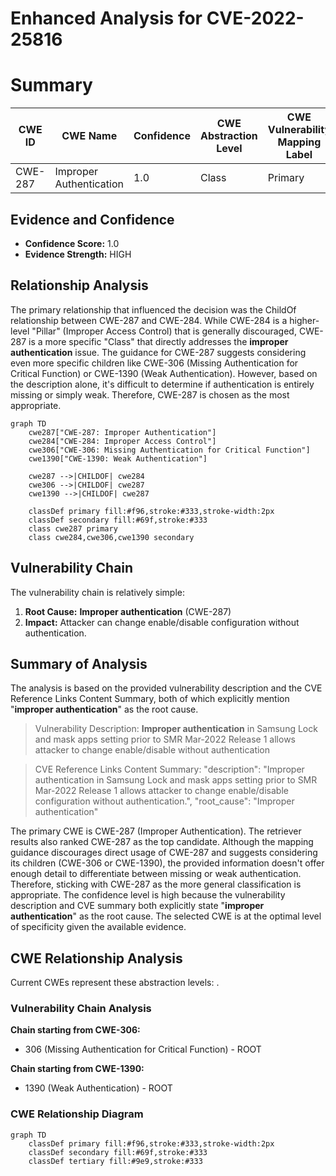 # Enhanced Analysis for CVE-2022-25816

# Summary
| CWE ID | CWE Name | Confidence | CWE Abstraction Level | CWE Vulnerability Mapping Label | CWE-Vulnerability Mapping Notes |
|---|---|---|---|---|---|
| CWE-287 | Improper Authentication | 1.0 | Class | Primary | Discouraged |

## Evidence and Confidence

*   **Confidence Score:** 1.0
*   **Evidence Strength:** HIGH

## Relationship Analysis
The primary relationship that influenced the decision was the ChildOf relationship between CWE-287 and CWE-284. While CWE-284 is a higher-level "Pillar" (Improper Access Control) that is generally discouraged, CWE-287 is a more specific "Class" that directly addresses the **improper authentication** issue. The guidance for CWE-287 suggests considering even more specific children like CWE-306 (Missing Authentication for Critical Function) or CWE-1390 (Weak Authentication). However, based on the description alone, it's difficult to determine if authentication is entirely missing or simply weak. Therefore, CWE-287 is chosen as the most appropriate.

```mermaid
graph TD
    cwe287["CWE-287: Improper Authentication"]
    cwe284["CWE-284: Improper Access Control"]
    cwe306["CWE-306: Missing Authentication for Critical Function"]
    cwe1390["CWE-1390: Weak Authentication"]

    cwe287 -->|CHILDOF| cwe284
    cwe306 -->|CHILDOF| cwe287
    cwe1390 -->|CHILDOF| cwe287

    classDef primary fill:#f96,stroke:#333,stroke-width:2px
    classDef secondary fill:#69f,stroke:#333
    class cwe287 primary
    class cwe284,cwe306,cwe1390 secondary
```

## Vulnerability Chain
The vulnerability chain is relatively simple:

1.  **Root Cause:** **Improper authentication** (CWE-287)
2.  **Impact:** Attacker can change enable/disable configuration without authentication.

## Summary of Analysis
The analysis is based on the provided vulnerability description and the CVE Reference Links Content Summary, both of which explicitly mention "**improper authentication**" as the root cause.
> Vulnerability Description: **Improper authentication** in Samsung Lock and mask apps setting prior to SMR Mar-2022 Release 1 allows attacker to change enable/disable without authentication

> CVE Reference Links Content Summary: "description": "Improper authentication in Samsung Lock and mask apps setting prior to SMR Mar-2022 Release 1 allows attacker to change enable/disable configuration without authentication.", "root_cause": "Improper authentication"

The primary CWE is CWE-287 (Improper Authentication). The retriever results also ranked CWE-287 as the top candidate. Although the mapping guidance discourages direct usage of CWE-287 and suggests considering its children (CWE-306 or CWE-1390), the provided information doesn't offer enough detail to differentiate between missing or weak authentication. Therefore, sticking with CWE-287 as the more general classification is appropriate. The confidence level is high because the vulnerability description and CVE summary both explicitly state "**improper authentication**" as the root cause. The selected CWE is at the optimal level of specificity given the available evidence.


## CWE Relationship Analysis

Current CWEs represent these abstraction levels: .


### Vulnerability Chain Analysis

**Chain starting from CWE-306:**
- 306 (Missing Authentication for Critical Function) - ROOT


**Chain starting from CWE-1390:**
- 1390 (Weak Authentication) - ROOT



### CWE Relationship Diagram

```mermaid
graph TD
    classDef primary fill:#f96,stroke:#333,stroke-width:2px
    classDef secondary fill:#69f,stroke:#333
    classDef tertiary fill:#9e9,stroke:#333
```